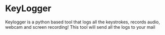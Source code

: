# KeyLogger

Keylogger is a python based tool that logs all the keystrokes, records audio, webcam and screen recording! This tool will send all the logs to your mail 
